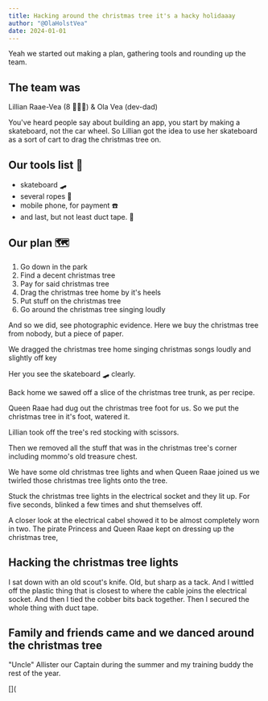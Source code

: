 ```yaml
---
title: Hacking around the christmas tree it's a hacky holidaaay
author: "@OlaHolstVea"
date: 2024-01-01
---
```


Yeah we started out making a plan, gathering tools and rounding up the team.

## The team was

Lillian Raae-Vea (8 🏴‍☠️👸) & Ola Vea (dev-dad)

You've heard people say about building an app, you start by making a skateboard, not the car wheel. So Lillian got the idea to use her skateboard as a sort of cart to drag the christmas tree on.


## Our tools list 🔧

- skateboard 🛹
- several ropes 🧶
- mobile phone, for payment ☎️
- and last, but not least duct tape. 💪

## Our plan 🗺️

1. Go down in the park
2. Find a decent christmas tree
3. Pay for said christmas tree
4. Drag the christmas tree home by it's heels
5. Put stuff on the christmas tree
6. Go around the christmas tree singing loudly

And so we did, see photographic evidence. Here we buy the christmas tree from nobody, but a piece of paper.

[](https://pbs.twimg.com/media/GCw7PFPXUAAzZV2?format=jpg&name=medium)

We dragged the christmas tree home singing christmas songs loudly and slightly off key

[](https://pbs.twimg.com/media/GCw7aCvWoAAlJPf?format=jpg&name=small)

Her you see the skateboard 🛹 clearly.

[](https://pbs.twimg.com/media/GCw8uakWkAEdfYA?format=jpg&name=small)

Back home we sawed off a slice of the christmas tree trunk, as per recipe.

[](https://pbs.twimg.com/media/GCw7iTJWUAAlV3x?format=jpg&name=medium)


Queen Raae had dug out the christmas tree foot for us. So we put the christmas tree in it's foot, watered it.

Lillian took off the tree's red stocking with scissors.

[](https://pbs.twimg.com/media/GCw7mDIWUAAk09Y?format=jpg&name=900x900)


Then we removed all the stuff that was in the christmas tree's corner including mommo's old treasure chest.

We have some old christmas tree lights and when Queen Raae joined us we twirled those christmas tree lights onto the tree.

Stuck the christmas tree lights in the electrical socket and they lit up. For five seconds, blinked a few times and shut themselves off.

A closer look at the electrical cabel showed it to be almost completely worn in two. The pirate Princess and Queen Raae kept on dressing up the christmas tree,



## Hacking the christmas tree lights

I sat down with an old scout's knife. Old, but sharp as a tack. And I wittled off the plastic thing that is closest to where the cable joins the electrical socket. And then I tied the cobber bits back together. Then I secured the whole thing with duct tape.



## Family and friends came and we danced around the christmas tree

"Uncle" Allister our Captain during the summer and my training buddy the rest of the year.

[](